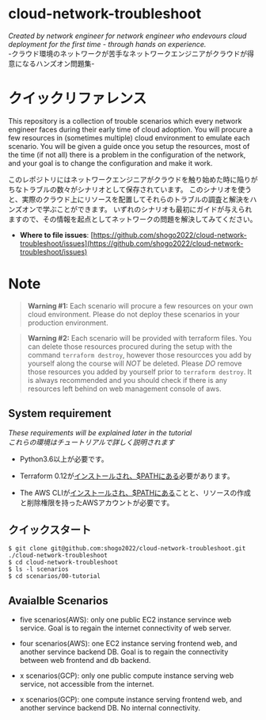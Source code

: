 # cloud-network-troubleshoot

_Created by network engineer for network engineer who endevours cloud deployment for the first time - through hands on experience._  
-クラウド環境のネットワークが苦手なネットワークエンジニアがクラウドが得意になるハンズオン問題集-

# クイックリファレンス

This repository is a collection of trouble scenarios which every network engineer faces during their early time of cloud adoption. You will procure a few resources in (sometimes multiple) cloud environment to emulate each scenario.
You will be given a guide once you setup the resources, most of the time (if not all) there is a problem in the configuration of the network, and your goal is to change the configuration and make it work.

このレポジトリにはネットワークエンジニアがクラウドを触り始めた時に陥りがちなトラブルの数々がシナリオとして保存されています。
このシナリオを使うと、実際のクラウド上にリソースを配置してそれらのトラブルの調査と解決をハンズオンで学ぶことができます。
いずれのシナリオも最初にガイドが与えられますので、その情報を起点としてネットワークの問題を解決してみてください。

- **Where to file issues**:
[https://github.com/shogo2022/cloud-network-troubleshoot/issues](https://github.com/shogo2022/cloud-network-troubleshoot/issues)

# Note

> **Warning #1:** Each scenario will procure a few resources on your own cloud environment. Please do not deploy these scenarios in your production environment.

> **Warning #2:** Each scenario will be provided with terraform files. You can delete those resources procured during the setup with the command `terraform destroy`, however those resourcces you add by yourself along the course will *NOT* be deleted. Please *DO* remove those resources you added by yourself prior to `terraform destroy`. It is always recommended and you should check if there is any resources left behind on web management console of aws.

## System requirement
_These requirements will be explained later in the tutorial_  
_これらの環境はチュートリアルで詳しく説明されます_

* Python3.6以上が必要です。

* Terraform 0.12が[インストールされ、$PATHにある](https://learn.hashicorp.com/terraform/getting-started/install.html)必要があります。
* The AWS CLIが[インストールされ、$PATHにある](https://docs.aws.amazon.com/cli/latest/userguide/cli-chap-install.html)ことと、リソースの作成と削除権限を持ったAWSアカウントが必要です。

## クイックスタート

```
$ git clone git@github.com:shogo2022/cloud-network-troubleshoot.git ./cloud-network-troubleshoot
$ cd cloud-network-troubleshoot
$ ls -l scenarios
$ cd scenarios/00-tutorial
```

## Avaialble Scenarios 

- five scenarios(AWS): only one public EC2 instance servince web service. Goal is to regain the internet connectivity of web server.

- four scenarios(AWS): one EC2 instance serving frontend web, and another servince backend DB. Goal is to regain the connectivity between web frontend and db backend.

- x scenarios(GCP): only one public compute instance serving web service, not accessible from the internet.

- x scenarios(GCP): one compute instance serving frontend web, and another servince backend DB. No internal connectivity.